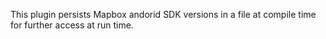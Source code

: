 This plugin persists Mapbox andorid SDK versions in a file at compile time for further access at run time.
